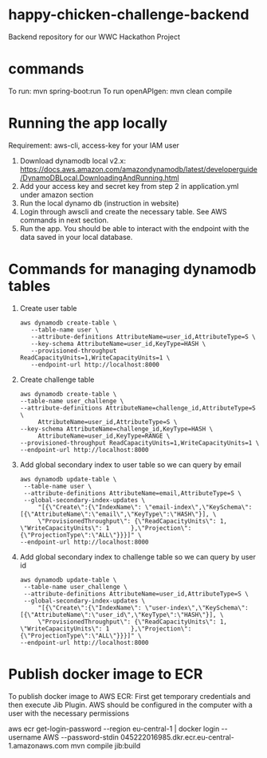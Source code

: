 # happy-chicken-challenge-backend
Backend repository for our WWC Hackathon Project

# commands
To run: mvn spring-boot:run
To run openAPIgen: mvn clean compile


# Running the app locally
Requirement: aws-cli, access-key for your IAM user
1. Download dynamodb local v2.x: https://docs.aws.amazon.com/amazondynamodb/latest/developerguide/DynamoDBLocal.DownloadingAndRunning.html
2. Add your access key and secret key from step 2 in application.yml under amazon section
3. Run the local dynamo db (instruction in website)
4. Login through awscli and create the necessary table. See AWS commands in next section.
5. Run the app. You should be able to interact with the endpoint with the data saved in your local database.

# Commands for managing dynamodb tables
1. Create user table
   ```
   aws dynamodb create-table \
      --table-name user \
      --attribute-definitions AttributeName=user_id,AttributeType=S \
      --key-schema AttributeName=user_id,KeyType=HASH \
      --provisioned-throughput ReadCapacityUnits=1,WriteCapacityUnits=1 \
      --endpoint-url http://localhost:8000
   ```
2. Create challenge table
   ```
   aws dynamodb create-table \
   --table-name user_challenge \
   --attribute-definitions AttributeName=challenge_id,AttributeType=S \
        AttributeName=user_id,AttributeType=S \
   --key-schema AttributeName=challenge_id,KeyType=HASH \
        AttributeName=user_id,KeyType=RANGE \
   --provisioned-throughput ReadCapacityUnits=1,WriteCapacityUnits=1 \
   --endpoint-url http://localhost:8000
   ```
3. Add global secondary index to user table so we can query by email
   ```
   aws dynamodb update-table \
    --table-name user \
    --attribute-definitions AttributeName=email,AttributeType=S \
    --global-secondary-index-updates \
        "[{\"Create\":{\"IndexName\": \"email-index\",\"KeySchema\":[{\"AttributeName\":\"email\",\"KeyType\":\"HASH\"}], \
        \"ProvisionedThroughput\": {\"ReadCapacityUnits\": 1, \"WriteCapacityUnits\": 1      },\"Projection\":{\"ProjectionType\":\"ALL\"}}}]" \
   --endpoint-url http://localhost:8000
   ```
4. Add global secondary index to challenge table so we can query by user id
   ```
   aws dynamodb update-table \
    --table-name user_challenge \
    --attribute-definitions AttributeName=user_id,AttributeType=S \
    --global-secondary-index-updates \
        "[{\"Create\":{\"IndexName\": \"user-index\",\"KeySchema\":[{\"AttributeName\":\"user_id\",\"KeyType\":\"HASH\"}], \
        \"ProvisionedThroughput\": {\"ReadCapacityUnits\": 1, \"WriteCapacityUnits\": 1      },\"Projection\":{\"ProjectionType\":\"ALL\"}}}]" \
   --endpoint-url http://localhost:8000
   ```

# Publish docker image to ECR

To publish docker image to AWS ECR: First get temporary credentials and then execute Jib Plugin.
AWS should be configured in the computer with a user with the necessary permissions

aws ecr get-login-password --region eu-central-1 | docker login --username AWS --password-stdin 045222016985.dkr.ecr.eu-central-1.amazonaws.com 
mvn compile jib:build

